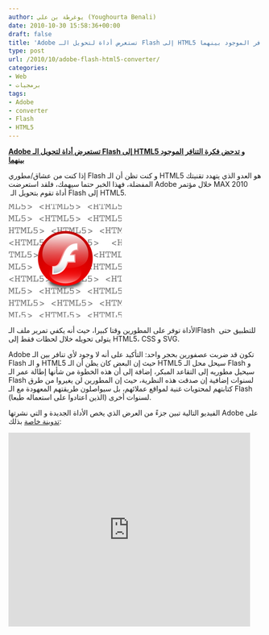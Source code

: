 ```yaml
---
author: يوغرطة بن علي (Youghourta Benali)
date: 2010-10-30 15:58:36+00:00
draft: false
title: 'Adobe تستعرض أداة لتحويل الـ Flash إلى HTML5 و تدحض فكرة التنافر الموجود بينهما '
type: post
url: /2010/10/adobe-flash-html5-converter/
categories:
- Web
- برمجيات
tags:
- Adobe
- converter
- Flash
- HTML5
---
```


**[Adobe تستعرض أداة لتحويل الـ Flash إلى HTML5 و تدحض فكرة التنافر الموجود بينهما](https://www.it-scoop.com/2010/10/adobe-flash-html5-converter/)**





إذا كنت من عشاق/مطوري Flash و كنت تظن أن الـ HTML5 هو العدو الذي يتهدد تقنيتك المفضلة، فهذا الخبر حتما سيهمك، فلقد استعرضت Adobe خلال مؤتمر MAX 2010  أداة تقوم بتحويل الـ Flash إلى HTML5.

[![](flash-html5.jpg)
](https://www.it-scoop.com/2010/10/adobe-flash-html5-converter/)

الأداة توفر على المطورين وقتا كبيرا، حيث أنه يكفي تمرير ملف الـFlash  للتطبيق حتى يتولى تحويله خلال لحظات فقط إلى HTML5، CSS و SVG.

Adobe تكون قد ضربت عصفورين بحجر واحد: التأكيد على أنه لا وجود لأي تنافر بين الـ Flash و الـ HTML5 حيث إن البعض كان يظن أن الـ HTML5 سيحل محل الـ Flash و سيحيل مطوريه إلى التقاعد المبكر، إضافة إلى أن هذه الخطوة من شأنها إطالة عمر الـ Flash لسنوات إضافية إن صدقت هذه النظرية، حيث إن المطورين لن يغيروا من طرق كتابتهم لمحتويات غنية لمواقع عملائهم، بل سيواصلون طريقتهم المعهودة مع الـ Flash (الذين اعتادوا على استعماله طبعا) لسنوات أخرى.

الفيديو التالية تبين جزءً من العرض الذي يخص الأداة الجديدة و التي نشرتها Adobe على [تدوينة خاصة](http://blogs.adobe.com/jnack/2010/10/adobe-demos-flash-to-html5-conversion-tool.html) بذلك:

<!-- more -->



<object classid="clsid:d27cdb6e-ae6d-11cf-96b8-444553540000" width="480" codebase="http://download.macromedia.com/pub/shockwave/cabs/flash/swflash.cab#version=6,0,40,0" height="385"><embed src="http://www.youtube.com/v/ryZP00_KhYE?fs=1&hl=fr_FR" allowscriptaccess="always" height="385" width="480" allowfullscreen="true" type="application/x-shockwave-flash"></embed></object>
